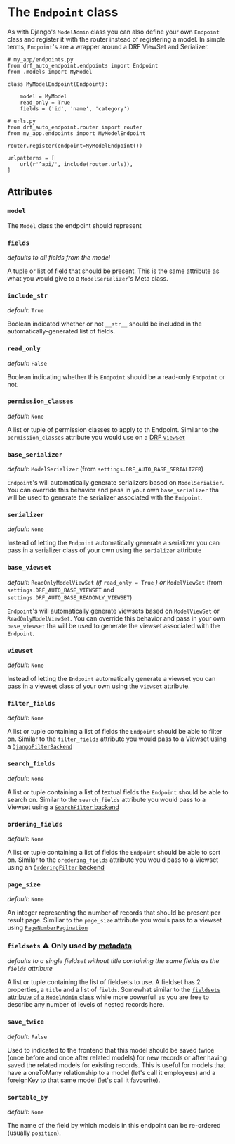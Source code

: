 # The `Endpoint` class

As with Django's `ModelAdmin` class you can also define your own `Endpoint` class and register it
with the router instead of registering a model.
In simple terms, `Endpoint`'s are a wrapper around a DRF ViewSet and Serializer.

```
# my_app/endpoints.py
from drf_auto_endpoint.endpoints import Endpoint
from .models import MyModel

class MyModelEndpoint(Endpoint):

    model = MyModel
    read_only = True
    fields = ('id', 'name', 'category')
```

```
# urls.py
from drf_auto_endpoint.router import router
from my_app.endpoints import MyModelEndpoint

router.register(endpoint=MyModelEndpoint())

urlpatterns = [
    url(r'^api/', include(router.urls)),
]
```

## Attributes

### `model`

The `Model` class the endpoint should represent

### `fields`

*defaults to all fields from the model*

A tuple or list of field that should be present. This is the same attribute as what you would give
to a `ModelSerializer`'s Meta class.

### `include_str`

*default:* `True`

Boolean indicated whether or not `__str__` should be included in the automatically-generated list of fields.

### `read_only`

*default:* `False`

Boolean indicating whether this `Endpoint` should be a read-only `Endpoint` or not.

### `permission_classes`

*default*: `None`

A list or tuple of permission classes to apply to th Endpoint.
Similar to the `permission_classes` attribute you would use on a
[DRF `ViewSet`](http://www.django-rest-framework.org/api-guide/permissions/#setting-the-permission-policy)

### `base_serializer`

*default*: `ModelSerializer` (from `settings.DRF_AUTO_BASE_SERIALIZER`)

`Endpoint`'s will automatically generate serializers based on `ModelSerialier`.
You can override this behavior and pass in your own `base_serializer` tha will be used to generate
the serializer associated with the `Endpoint`.

### `serializer`

*default:* `None`

Instead of letting the `Endpoint` automatically generate a serializer you can pass in a serializer class
of your own using the `serializer` attribute


### `base_viewset`

*default:* `ReadOnlyModelViewSet` *(if* `read_only = True` *) or* `ModelViewSet`
(from `settings.DRF_AUTO_BASE_VIEWSET` and `settings.DRF_AUTO_BASE_READONLY_VIEWSET`)

`Endpoint`'s will automatically generate viewsets based on `ModelViewSet` or `ReadOnlyModelViewSet`.
You can override this behavior and pass in your own `base_viewset` tha will be used to generate
the viewset associated with the `Endpoint`.

### `viewset`

*default:* `None`

Instead of letting the `Endpoint` automatically generate a viewset you can pass in a viewset class
of your own using the `viewset` attribute.

### `filter_fields`

*default:* `None`

A list or tuple containing a list of fields the `Endpoint` should be able to filter on.
Similar to the `filter_fields` attribute you would pass to a Viewset using a
[`DjangoFilterBackend`](http://www.django-rest-framework.org/api-guide/filtering/#djangofilterbackend)

### `search_fields`

*default:* `None`

A list or tuple containing a list of textual fields the `Endpoint` should be able to search on.
Similar to the `search_fields` attribute you would pass to a Viewset using a
[`SearchFilter` backend](http://www.django-rest-framework.org/api-guide/filtering/#searchfilter)

### `ordering_fields`

*default:* `None`

A list or tuple containing a list of fields the `Endpoint` should be able to sort on.
Similar to the `oredering_fields` attribute you would pass to a Viewset using an
[`OrderingFilter` backend](http://www.django-rest-framework.org/api-guide/filtering/#orderingfilter)

### `page_size`

*default:* `None`

An integer representing the number of records that should be present per result page.
Similiar to the `page_size` attribute you wouls pass to a viewset using
[`PageNumberPagination`](http://www.django-rest-framework.org/api-guide/pagination/#pagenumberpagination)

### `fieldsets` :warning: Only used by [metadata](./metadata.md)

*defaults to a single fieldset without title containing the same fields as the `fields` attribute*

A list or tuple containing the list of fieldsets to use. A fieldset has 2 properties,
a `title` and a list of `fields`. Somewhat similar to the
[`fieldsets` attribute of a `ModelAdmin` class](https://docs.djangoproject.com/en/1.10/ref/contrib/admin/#django.contrib.admin.ModelAdmin.fieldsets)
while more powerfull as you are free to describe any number of levels of nested records here.

### `save_twice`

*default:* `False`

Used to indicated to the frontend that this model should be saved twice (once before and once after related models) for new records or after having saved the related models for existing records.
This is useful for models that have a oneToMany
relationship to a model (let's call it employees) and a foreignKey to that same model (let's call it favourite).

### `sortable_by`

*default:* `None`

The name of the field by which models in this endpoint can be re-ordered (usually `position`).

